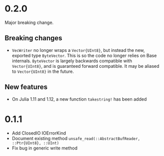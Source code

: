 # 0.2.0
Major breaking change.

## Breaking changes
* `VecWriter` no longer wraps a `Vector{UInt8}`, but instead the new, exported type
  `ByteVector`. This is so the code no longer relies on Base internals.
  `ByteVector` is largely backwards compatible with `Vector{UInt8}`, and is
  guaranteed forward compatible. It may be aliased to `Vector{UInt8}` in the future.

## New features
* On Julia 1.11 and 1.12, a new function `takestring!` has been added

# 0.1.1
* Add ClosedIO IOErrorKind
* Document existing method `unsafe_read(::AbstractBufReader, ::Ptr{UInt8}, ::UInt)`
* Fix bug in generic write method
